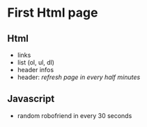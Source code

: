 # First Html page 

## Html
- links
- list (ol, ul, dl)
- header infos
- header: *refresh page in every half minutes*

## Javascript 
- random robofriend in every 30 seconds
